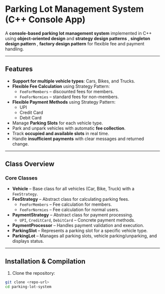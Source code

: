# Parking Lot Management System (C++ Console App)

A **console-based parking lot management system** implemented in C++ using **object-oriented design** and **strategy design patterns** , **singleton design pattern** , **factory design pattern** for flexible fee and payment handling.

---

## Features

- **Support for multiple vehicle types**: Cars, Bikes, and Trucks.  
- **Flexible Fee Calculation** using Strategy Pattern:
  - `FeeForMembers` – discounted fees for members.  
  - `FeeForNormies` – standard fees for non-members.  
- **Flexible Payment Methods** using Strategy Pattern:
  - UPI  
  - Credit Card  
  - Debit Card  
- Manage **Parking Slots** for each vehicle type.  
- Park and unpark vehicles with automatic **fee collection**.  
- Track **occupied and available slots** in real time.  
- Handle **insufficient payments** with clear messages and returned change.

---

## Class Overview

### Core Classes

- **Vehicle** – Base class for all vehicles (Car, Bike, Truck) with a `FeeStrategy`.  
- **FeeStrategy** – Abstract class for calculating parking fees.  
  - `FeeForMembers` – Fee calculation for members.  
  - `FeeForNormies` – Fee calculation for normal users.  
- **PaymentStrategy** – Abstract class for payment processing.  
  - `UPI`, `CreditCard`, `DebitCard` – Concrete payment methods.  
- **PaymentProcessor** – Handles payment validation and execution.  
- **ParkingSlot** – Represents a parking slot for a specific vehicle type.  
- **ParkingLot** – Manages all parking slots, vehicle parking/unparking, and displays status.  

---

## Installation & Compilation

1. Clone the repository:

```bash
git clone <repo-url>
cd parking-lot-system
